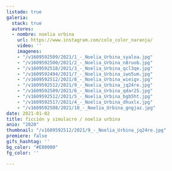 ```yaml
---
listado: true
galeria:
  stack: true
  autores:
  - nombre: noelia urbina
    url: https://www.instagram.com/colo_color_naranja/
    video: ''
    imagenes:
    - "/v1609592509/2021/1_-_Noelia_Urbina_syaloa.jpg"
    - "/v1609592500/2021/2_-_Noelia_Urbina_n8ruob.jpg"
    - "/v1609592518/2021/3_-_Noelia_Urbina_qcl3qe.jpg"
    - "/v1609592494/2021/7_-_Noelia_Urbina_iwo5um.jpg"
    - "/v1609592512/2021/8_-_Noelia_Urbina_wieigv.jpg"
    - "/v1609592512/2021/9_-_Noelia_Urbina_jq24re.jpg"
    - "/v1609592509/2021/6_-_Noelia_Urbina_qdar25.jpg"
    - "/v1609592512/2021/5_-_Noelia_Urbina_bgb5ht.jpg"
    - "/v1609592517/2021/4_-_Noelia_Urbina_dhuxlx.jpg"
    - "/v1609592508/2021/10_-_Noelia_Urbina_gngjaz.jpg"
date: 2021-01-02
title: ficción y simulacro / noelia urbina
anio: "2020"
thumbnail: "/v1609592512/2021/9_-_Noelia_Urbina_jq24re.jpg"
premiere: false
gifs_hashtag: ''
bg_color: "#E80000"
fg_color: ''

---
```

